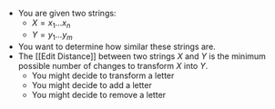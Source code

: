 - You are given two strings:
	- $X = x_1 \dots x_n$
	- $Y = y_1 \dots y_m$
- You want to determine how similar these strings are.
- The [[Edit Distance]] between two strings $X$ and $Y$ is the minimum possible number of changes to transform $X$ into $Y$.
	- You might decide to transform a letter
	- You might decide to add a letter
	- You might decide to remove a letter
